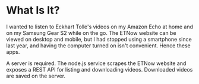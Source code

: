 # What Is It?

I wanted to listen to Eckhart Tolle's videos on my Amazon Echo at home and on my Samsung Gear S2 while on the go.  The ETNow website can be viewed on desktop and mobile, but I had stopped using a smartphone since last year, and having the computer turned on isn't convenient.  Hence these apps.

A server is required.  The node.js service scrapes the ETNow website and exposes a REST API for listing and downloading videos.  Downloaded videos are saved on the server.
